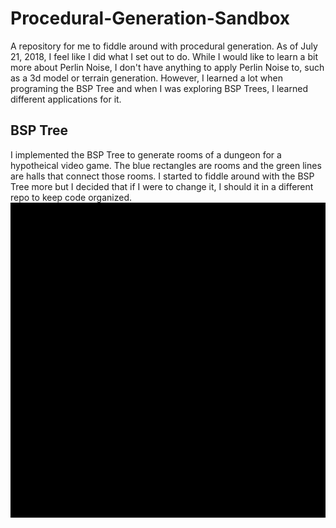 # Procedural-Generation-Sandbox
A repository for me to fiddle around with procedural generation. 
As of July 21, 2018, I feel like I did what I set out to do. While I would like to learn a bit more about Perlin Noise, 
I don't have anything to apply Perlin Noise to, such as a 3d model or terrain generation. However, I learned a lot when 
programing the BSP Tree and when I was exploring BSP Trees, I learned different applications for it. 

## BSP Tree
I implemented the BSP Tree to generate rooms of a dungeon for a hypotheical video game. The blue rectangles are rooms
and the green lines are halls that connect those rooms. I started to fiddle around with the BSP Tree more but I decided that 
if I were to change it, I should it in a different repo to keep code organized.
![gif of BSP Tree](https://github.com/Colin-Orian/Procedural-Generation-Sandbox/blob/master/FinishedProducts/ProcGen.gif)
